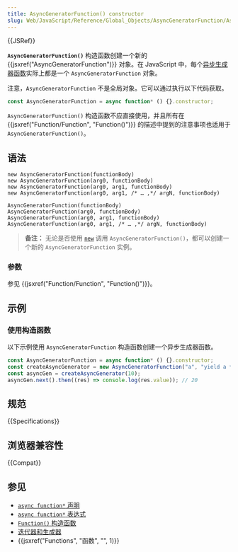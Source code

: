 ```yaml
---
title: AsyncGeneratorFunction() constructor
slug: Web/JavaScript/Reference/Global_Objects/AsyncGeneratorFunction/AsyncGeneratorFunction
---
```


{{JSRef}}

**`AsyncGeneratorFunction()`** 构造函数创建一个新的 {{jsxref("AsyncGeneratorFunction")}} 对象。在 JavaScript 中，每个[异步生成器函数](/zh-CN/docs/Web/JavaScript/Reference/Statements/async_function*)实际上都是一个 `AsyncGeneratorFunction` 对象。

注意，`AsyncGeneratorFunction` 不是全局对象。它可以通过执行以下代码获取。

```js
const AsyncGeneratorFunction = async function* () {}.constructor;
```

`AsyncGeneratorFunction()` 构造函数不应直接使用，并且所有在 {{jsxref("Function/Function", "Function()")}} 的描述中提到的注意事项也适用于 `AsyncGeneratorFunction()`。

## 语法

```js-nolint
new AsyncGeneratorFunction(functionBody)
new AsyncGeneratorFunction(arg0, functionBody)
new AsyncGeneratorFunction(arg0, arg1, functionBody)
new AsyncGeneratorFunction(arg0, arg1, /* … ,*/ argN, functionBody)

AsyncGeneratorFunction(functionBody)
AsyncGeneratorFunction(arg0, functionBody)
AsyncGeneratorFunction(arg0, arg1, functionBody)
AsyncGeneratorFunction(arg0, arg1, /* … ,*/ argN, functionBody)
```

> **备注：** 无论是否使用 [`new`](/zh-CN/docs/Web/JavaScript/Reference/Operators/new) 调用 `AsyncGeneratorFunction()`，都可以创建一个新的 `AsyncGeneratorFunction` 实例。

### 参数

参见 {{jsxref("Function/Function", "Function()")}}。

## 示例

### 使用构造函数

以下示例使用 `AsyncGeneratorFunction` 构造函数创建一个异步生成器函数。

```js
const AsyncGeneratorFunction = async function* () {}.constructor;
const createAsyncGenerator = new AsyncGeneratorFunction("a", "yield a * 2");
const asyncGen = createAsyncGenerator(10);
asyncGen.next().then((res) => console.log(res.value)); // 20
```

## 规范

{{Specifications}}

## 浏览器兼容性

{{Compat}}

## 参见

- [`async function*` 声明](/zh-CN/docs/Web/JavaScript/Reference/Statements/async_function*)
- [`async function*` 表达式](/zh-CN/docs/Web/JavaScript/Reference/Operators/async_function*)
- [`Function()` 构造函数](/zh-CN/docs/Web/JavaScript/Reference/Global_Objects/Function/Function)
- [迭代器和生成器](/zh-CN/docs/Web/JavaScript/Guide/Iterators_and_generators)
- {{jsxref("Functions", "函数", "", 1)}}
